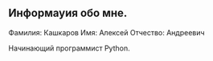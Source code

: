 ## Информауия обо мне.

Фамилия: Кашкаров
Имя: Алексей
Отчество: Андреевич

Начинающий программист Python.


